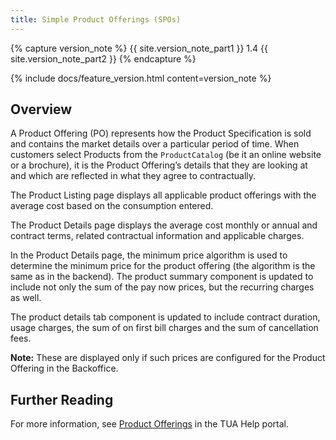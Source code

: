```yaml
---
title: Simple Product Offerings (SPOs)
---
```


{% capture version_note %}
{{ site.version_note_part1 }} 1.4 {{ site.version_note_part2 }}
{% endcapture %}

{% include docs/feature_version.html content=version_note %}

## Overview

A Product Offering (PO) represents how the Product Specification is sold and contains the market details over a particular period of time. When customers select Products from the `ProductCatalog` (be it an online website or a brochure), it is the Product Offering’s details that they are looking at and which are reflected in what they agree to contractually.

The Product Listing page displays all applicable product offerings with the average cost based on the consumption entered.

The Product Details page displays the average cost monthly or annual and contract terms, related contractual information and applicable charges.

In the Product Details page, the minimum price algorithm is used to determine the minimum price for the product offering (the algorithm is the same as in the backend). The product summary component is updated to include not only the sum of the pay now prices, but the recurring charges as well.

The product details tab component is updated to include contract duration, usage charges, the sum of on first bill charges and the sum of cancellation fees.

**Note:** These are displayed only if such prices are configured for the Product Offering in the Backoffice.

## Further Reading

For more information, see [Product Offerings](https://help.sap.com/viewer/32f0086927f44c9ab1199f1dab8833cd/2007/en-US/315410098c024e50adf4c43373761936.html) in the TUA Help portal.